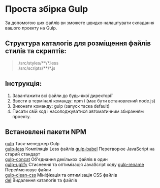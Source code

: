 # Проста збірка Gulp
За допомогою цих файлів ви зможете швидко налаштувати складання вашого проекту на Gulp.

## Структура каталогів для розміщення файлів стилів та скриптів: 
>./src/styles/\*\*/\*.less   
>./src/scripts/\*\*/\*.js

## Інструкція:  
1. Завантажити всі файли до будь-якої директорії   
2. Ввести в терміналі команду: npm i (має бути встановлений node.js)
3. Виконати команду: gulp (запуск таска default)  
4. Писати свій код і насолоджуватися автоматичним збиранням проекту.

## Встановлені пакети NPM
[gulp](https://www.npmjs.com/package/gulp) Таск-менеджер Gulp  
[gulp-less](https://www.npmjs.com/package/gulp-less) Компіляція Less файлів 
[gulp-babel](https://www.npmjs.com/package/gulp-babel) Перетворює JavaScript на старий стандарт  
[gulp-concat](https://www.npmjs.com/package/gulp-concat) Об'єднання декількох файлів в один  
[gulp-uglify](https://www.npmjs.com/package/gulp-uglify) Стиснення та оптимізація JavaScript коду 
[gulp-rename](https://www.npmjs.com/package/gulp-rename) Перейменовує файли  
[gulp-clean-css](https://www.npmjs.com/package/gulp-clean-css) Мініфікація та оптимізація CSS файлів   
[del](https://www.npmjs.com/package/del) Видалення каталогів та файлів 



